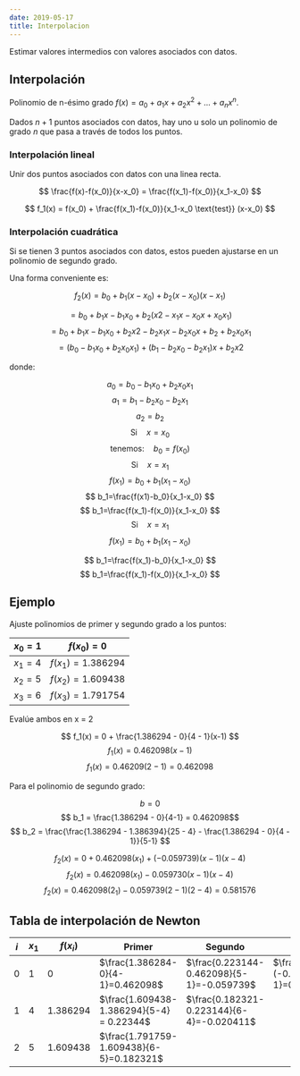 ```yaml
---
date: 2019-05-17
title: Interpolacion
---
```


Estimar valores intermedios con valores asociados con datos.

## Interpolación

Polinomio de n-ésimo grado $f(x) = a_0 + a_1x+a_2x^2 + ... + a_nx^n$.

Dados $n+1$ puntos asociados con datos, hay uno u solo un polinomio de grado $n$ que pasa a través de todos los puntos.

### Interpolación lineal

Unir dos puntos asociados con datos con una linea recta.

$$
\frac{f(x)-f(x_0)}{x-x_0} = \frac{f(x_1)-f(x_0)}{x_1-x_0}
$$

$$
f_1(x) = f(x_0) + \frac{f(x_1)-f(x_0)}{x_1-x_0 \text{test}} (x-x_0)
$$

### Interpolación cuadrática

Si se tienen 3 puntos asociados con datos, estos pueden ajustarse en un polinomio de segundo grado.

Una forma conveniente es:

$$ f_2(x)=b_0+b_1(x-x_0)+b_2(x-x_0)(x-x_1) $$

$$ = b_0 + b_1x-b_1x_0+b_2(x2-x_1x-x_0x+x_0x_1) $$
$$ = b_0 + b_1x-b_1x_0+b_2x2-b_2x_1x-b_2x_0x+b_2+b_2x_0x_1 $$
$$ =(b_0-b_1x_0+b_2x_0x_1)+(b_1-b_2x_0-b_2x_1)x+b_2x2 $$

donde:

$$ a_0=b_0-b_1x_0+b_2x_0x_1 $$
$$ a_1=b_1-b_2x_0-b_2x_1 $$
$$ a_2=b_2 $$
$$ \text{Si} \quad x = x_0 $$
$$ \text{tenemos:} \quad b_0=f(x_0) $$
$$ \text{Si} \quad x=x_1$$
$$ f(x_1)=b_0+b_1(x_1-x_0) $$
$$ b_1=\frac{f(x1)-b_0}{x_1-x_0} $$
$$ b_1=\frac{f(x_1)-f(x_0)}{x_1-x_0} $$
$$ \text{Si} \quad x=x_1 $$
$$ f(x_1)=b_0+b_1(x_1-x_0) $$

$$ b_1=\frac{f(x_1)-b_0}{x_1-x_0} $$
$$ b_1=\frac{f(x_1)-f(x_0)}{x_1-x_0} $$

## Ejemplo

Ajuste polinomios de primer y segundo grado a los puntos:

| $x_0 = 1$ | $f(x_0)=0$          |
| --------- | ------------------- |
| $x_1=4$   | $f(x_1)=1.386294$   |
| $x_2=5$   | $f(x_2) = 1.609438$ |
| $x_3=6$   | $f(x_3)=1.791754$   |

Evalúe ambos en x = 2

$$ f_1(x) = 0 + \frac{1.386294 - 0}{4 - 1}(x-1) $$
$$ f_1(x) = 0.462098(x-1) $$
$$ f_1(x) = 0.46209 (2-1) = 0.462098 $$

Para el polinomio de segundo grado:

$$ b = 0 $$
$$ b_1 = \frac{1.386294 - 0}{4-1} = 0.462098$$
$$ b_2 = \frac{\frac{1.386294 - 1.386394}{25 - 4} - \frac{1.386294 - 0}{4 - 1}}{5-1} $$

$$ f_2(x) = 0 + 0.462098(x_1) + (-0.059739) (x-1)(x-4) $$
$$ f_2(x) = 0.462098(x_1) - 0.059730(x-1)(x-4) $$
$$ f_2(x) = 0.462098(2_1) - 0.059739(2-1)(2-4) = 0.581576 $$

## Tabla de interpolación de Newton

| $i$ | $x_1$ | $f(x_i)$ | Primer                                    | Segundo                                   | Tercer                                       |
| --- | ----- | -------- | ----------------------------------------- | ----------------------------------------- | -------------------------------------------- |
| 0   | 1     | 0        | $\frac{1.386284-0}{4-1}=0.462098$         | $\frac{0.223144-0.462098}{5-1}=-0.059739$ | $\frac{-0.020411-(-0.059739)}{6-1}=0.007865$ |
| 1   | 4     | 1.386294 | $\frac{1.609438-1.386294}{5-4} = 0.22344$ | $\frac{0.182321-0.223144}{6-4}=-0.020411$ |
| 2   | 5     | 1.609438 | $\frac{1.791759-1.609438}{6-5}=0.182321$  |                                           |
